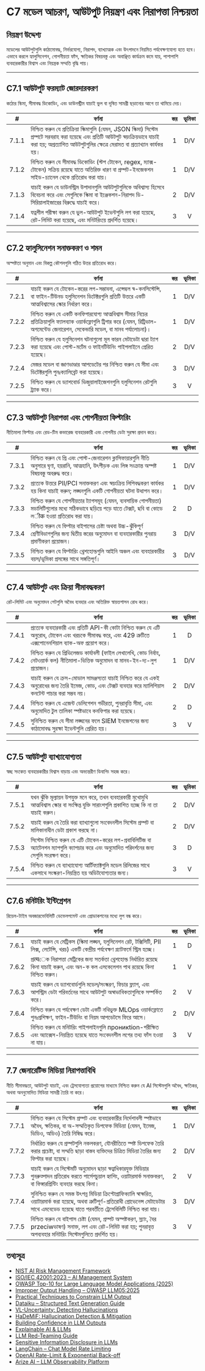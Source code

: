 # C7 মডেল আচরণ, আউটপুট নিয়ন্ত্রণ এবং নিরাপত্তা নিশ্চয়তা

## নিয়ন্ত্রণ উদ্দেশ্য

মডেলের আউটপুটগুলি কাঠামোবদ্ধ, নির্ভরযোগ্য, নিরাপদ, ব্যাখ্যাত্মক এবং উৎপাদনে নিয়মিত পর্যবেক্ষণযোগ্য হতে হবে। এভাবে করলে হ্যালুসিনেশন, গোপনীয়তা ফাঁস, ক্ষতিকর বিষয়বস্তু এবং অবাঞ্ছিত কার্যক্রম কমে যায়, পাশাপাশি ব্যবহারকারীর বিশ্বাস এবং নিয়ন্ত্রক সম্মতি বৃদ্ধি পায়।

---

## C7.1 আউটপুট ফরম্যাট জোরদারকরণ

কঠোর স্কিমা, সীমাবদ্ধ ডিকোডিং, এবং ডাউনস্ট্রীম যাচাই ভুল বা দূষিত সামগ্রী ছড়ানোর আগে তা থামিয়ে দেয়।

|   #   | বর্ণনা                                                                                                                                                                                                                 | স্তর | ভূমিকা |
| :---: | ---------------------------------------------------------------------------------------------------------------------------------------------------------------------------------------------------------------------- | :--: | :----: |
| 7.1.1 | নিশ্চিত করুন যে প্রতিক্রিয়া স্কিমাগুলি (যেমন, JSON স্কিমা) সিস্টেম প্রম্পটে সরবরাহ করা হয়েছে এবং প্রতিটি আউটপুট স্বয়ংক্রিয়ভাবে যাচাই করা হয়; অপ্রত্যাশিত আউটপুটগুলির ক্ষেত্রে মেরামত বা প্রত্যাখ্যান কার্যকর হয়। |  1   |  D/V   |
| 7.1.2 | নিশ্চিত করুন যে সীমাবদ্ধ ডিকোডিং (স্টপ টোকেন, regex, ম্যাক্স-টোকেন) সক্রিয় রয়েছে যাতে অতিরিক্ত ধারণ বা প্রম্পট-ইনজেকশন সাইড-চ্যানেল থেকে প্রতিরোধ করা যায়।                                                          |  1   |  D/V   |
| 7.1.3 | যাচাই করুন যে ডাউনস্ট্রিম উপাদানগুলি আউটপুটগুলিকে অবিশ্বাস্য হিসেবে বিবেচনা করে এবং সেগুলিকে স্কিমা বা ইঞ্জেকশন-নিরাপদ ডি-সিরিয়ালাইজারের বিরুদ্ধে যাচাই করে।                                                          |  2   |  D/V   |
| 7.1.4 | যত্নশীল পরীক্ষা করুন যে ভুল-আউটপুট ইভেন্টগুলি লগ করা হয়েছে, রেট-লিমিট করা হয়েছে, এবং মনিটরিংয়ে প্রদর্শিত হয়েছে।                                                                                                    |  3   |   V    |

---

## C7.2 হ্যালুসিনেশন সনাক্তকরণ ও শমন

অস্পষ্টতা অনুমান এবং বিকল্প কৌশলগুলি গঠিত উত্তর প্রতিরোধ করে।

|   #   | বর্ণনা                                                                                                                                                                                       | স্তর | ভূমিকা |
| :---: | -------------------------------------------------------------------------------------------------------------------------------------------------------------------------------------------- | :--: | :----: |
| 7.2.1 | যাচাই করুন যে টোকেন-স্তরের লগ-সম্ভাবনা, এন্সেম্বল স্ব-কনসিস্টেন্সি, বা ফাইন-টিউনড হলুসিনেশন ডিটেক্টরগুলি প্রতিটি উত্তরে একটি আত্মবিশ্বাসের স্কোর নির্ধারণ করে।                               |  1   |  D/V   |
| 7.2.2 | নিশ্চিত করুন যে একটি কনফিগারযোগ্য আত্মবিশ্বাস সীমার নিচের প্রতিক্রিয়াগুলি ফ্যালব্যাক ওয়ার্কফ্লোগুলি ট্রিগার করে (যেমন, রিট্রিভাল-অগমেন্টেড জেনারেশন, সেকেন্ডারি মডেল, বা মানব পর্যালোচনা)। |  1   |  D/V   |
| 7.2.3 | নিশ্চিত করুন যে হলুসিনেশন ঘটনাগুলো মূল কারন মেটাডেটা দ্বারা ট্যাগ করা হয়েছে এবং পোস্ট-মর্টেম ও ফাইনটিউনিং পাইপলাইনে প্রেরিত হয়েছে।                                                         |  2   |  D/V   |
| 7.2.4 | মেজর মডেল বা জ্ঞাণভাণ্ডার আপডেটের পর নিশ্চিত করুন যে সীমা এবং ডিটেক্টরগুলি পুনঃক্যালিব্রেট করা হয়েছে।                                                                                       |  3   |  D/V   |
| 7.2.5 | নিশ্চিত করুন যে ড্যাশবোর্ড ভিজুয়ালাইজেশনগুলি হলুসিনেশন রেটগুলি ট্র্যাক করে।                                                                                                                  |  3   |   V    |

---

## C7.3 আউটপুট নিরাপত্তা এবং গোপনীয়তা ফিল্টারিং

নীতিমালা ফিল্টার এবং রেড-টিম কভারেজ ব্যবহারকারী এবং গোপনীয় ডেটা সুরক্ষা প্রদান করে।

|   #   | বর্ণনা                                                                                                                                                           | স্তর | ভূমিকা |
| :---: | ---------------------------------------------------------------------------------------------------------------------------------------------------------------- | :--: | :----: |
| 7.3.1 | নিশ্চিত করুন যে প্রি এবং পোস্ট-জেনারেশন ক্লাসিফায়ারগুলি নীতি অনুসারে ঘৃণা, হয়রানি, আত্মহানি, উৎপীড়ক এবং লিঙ্গ সংক্রান্ত অস্পষ্ট বিষয়বস্তু অবরুদ্ধ করে।       |  1   |  D/V   |
| 7.3.2 | প্রত্যেক উত্তরে PII/PCI সনাক্তকরণ এবং স্বয়ংক্রিয় লিপিবদ্ধকরণ কার্যকর হয় কিনা যাচাই করুন; লঙ্ঘনগুলি একটি গোপনীয়তা ঘটনা উত্থাপন করে।                           |  1   |  D/V   |
| 7.3.3 | নিশ্চিত করুন যে গোপনীয়তার ট্যাগসমূহ (যেমন, ব্যবসায়িক গোপনীয়তা) মডালিটিগুলোর মধ্যে সঠিকভাবে ছড়িয়ে পড়ে যাতে টেক্সট, ছবি বা কোডে লीक হওয়া প্রতিরোধ করা যায়। |  2   |   D    |
| 7.3.4 | নিশ্চিত করুন যে ফিল্টার বাইপাসের চেষ্টা অথবা উচ্চ-ঝুঁকিপূর্ণ শ্রেণীবিভাগগুলির জন্য দ্বিতীয় স্তরের অনুমোদন বা ব্যবহারকারীর পুনরায় প্রমাণীকরণ প্রয়োজন।          |  3   |  D/V   |
| 7.3.5 | নিশ্চিত করুন যে ফিল্টারিং থ্রেশহোল্ডগুলি আইনি অঞ্চল এবং ব্যবহারকারীর বয়স/ভূমিকা প্রসঙ্গের সাথে সঙ্গতিপূর্ণ।                                                     |  3   |  D/V   |

---

## C7.4 আউটপুট এবং ক্রিয়া সীমাবদ্ধকরণ

রেট-লিমিট এবং অনুমোদন গেটগুলি অবৈধ ব্যবহার এবং অতিরিক্ত স্বায়ত্তশাসন রোধ করে।

|   #   | বর্ণনা                                                                                                                                                        | স্তর | ভূমিকা |
| :---: | ------------------------------------------------------------------------------------------------------------------------------------------------------------- | :--: | :----: |
| 7.4.1 | প্রত্যেক ব্যবহারকারী এবং প্রতিটি API-কী কোটা নিশ্চিত করুন যে এটি অনুরোধ, টোকেন এবং খরচকে সীমাবদ্ধ করে, এবং 429 ত্রুটিতে এক্সপোনেনশিয়াল ব্যাক-অফ প্রয়োগ করে। |  1   |   D    |
| 7.4.2 | নিশ্চিত করুন যে প্রিভিলেজড কার্যাবলী (ফাইল লেখালেখি, কোড নির্বাহ, নেটওয়ার্ক কল) নীতিমালা-ভিত্তিক অনুমোদন বা মানব-ইন-দ্য-লুপ প্রয়োজন।                        |  1   |  D/V   |
| 7.4.3 | যাচাই করুন যে ক্রস-মোডাল সামঞ্জস্যতা যাচাই নিশ্চিত করে যে একই অনুরোধের জন্য তৈরি ইমেজ, কোড, এবং টেক্সট ব্যবহার করে ম্যালিশিয়াস কনটেন্ট পাচার করা সম্ভব নয়।  |  2   |  D/V   |
| 7.4.4 | নিশ্চিত করুন যে এজেন্ট ডেলিগেশন গভীরতা, পুনরাবৃত্তি সীমা, এবং অনুমোদিত টুল তালিকা স্পষ্টভাবে কনফিগার করা হয়েছে।                                              |  2   |   D    |
| 7.4.5 | সুনিশ্চিত করুন যে সীমা লঙ্ঘনের ফলে SIEM ইনজেশনের জন্য কাঠামোবদ্ধ সুরক্ষা ইভেন্টগুলি প্রেরিত হয়।                                                              |  3   |   V    |

---

## C7.5 আউটপুট ব্যাখ্যাযোগ্যতা

স্বচ্ছ সংকেত ব্যবহারকারীর বিশ্বাস বাড়ায় এবং অভ্যন্তরীণ ডিবাগিং সহজ করে।

|   #   | বর্ণনা                                                                                                                                             | স্তর | ভূমিকা |
| :---: | -------------------------------------------------------------------------------------------------------------------------------------------------- | :--: | :----: |
| 7.5.1 | যখন ঝুঁকি মূল্যায়ন উপযুক্ত মনে করে, তখন ব্যবহারকারী মুখোমুখি আত্মবিশ্বাস স্কোর বা সংক্ষিপ্ত যুক্তি সারাংশগুলি প্রকাশিত হচ্ছে কি না তা যাচাই করুন। |  2   |  D/V   |
| 7.5.2 | যাচাই করুন যে তৈরি করা ব্যাখ্যাগুলো সংবেদনশীল সিস্টেম প্রম্পট বা মালিকানাধীন ডেটা প্রকাশ করছে না।                                                  |  2   |  D/V   |
| 7.5.3 | সিস্টেম নিশ্চিত করুন যে এটি টোকেন-স্তরের লগ-প্রবাবিলিটিজ বা অ্যাটেনশন ম্যাপগুলি ক্যাপচার করে এবং অনুমোদিত পরিদর্শনের জন্য সেগুলি সংরক্ষণ করে।      |  3   |   D    |
| 7.5.4 | নিশ্চিত করুন যে ব্যাখ্যাযোগ্য আর্টিফ্যাক্টগুলি মডেল রিলিজের সাথে একসাথে সংস্করণ-নিয়ন্ত্রিত হয় অডিটযোগ্যতার জন্য।                                 |  3   |   V    |

---

## C7.6 মনিটরিং ইন্টিগ্রেশন

রিয়েল-টাইম অবজারভেবিলিটি ডেভেলপমেন্ট এবং প্রোডাকশনের মধ্যে লুপ বন্ধ করে।

|   #   | বর্ণনা                                                                                                                                           | স্তর | ভূমিকা |
| :---: | ------------------------------------------------------------------------------------------------------------------------------------------------ | :--: | :----: |
| 7.6.1 | যাচাই করুন যে মেট্রিকস (স্কিমা লঙ্ঘন, হলুসিনেশন রেট, টক্সিসিটি, PII লিক্স, লেটেন্সি, খরচ) একটি কেন্দ্রীয় পর্যবেক্ষণ প্ল্যাটফর্মে স্ট্রিম হচ্ছে। |  1   |   D    |
| 7.6.2 | প্রत्यেক নিরাপত্তা মেট্রিকের জন্য সতর্কতা থ্রেশহোল্ড নির্ধারিত রয়েছে কিনা যাচাই করুন, এবং অন-ক কল এসকেলেশন পাথ রয়েছে কিনা নিশ্চিত করুন।        |  1   |   V    |
| 7.6.3 | যাচাই করুন যে ড্যাশবোর্ডগুলি মডেল/সংস্করণ, ফিচার ফ্ল্যাগ, এবং আপস্ট্রিম ডেটা পরিবর্তনের সাথে আউটপুট অস্বাভাবিকতাগুলিকে সম্পর্কিত করে।            |  2   |   V    |
| 7.6.4 | নিশ্চিত করুন যে পর্যবেক্ষণ ডেটা একটি নথিভুক্ত MLOps ওয়ার্কফ্লোতে পুনঃপ্রশিক্ষণ, ফাইন-টিউনিং বা নিয়ম আপডেটসে ফিরে আসে।                          |  2   |  D/V   |
| 7.6.5 | নিশ্চিত করুন যে মনিটরিং পাইপলাইনগুলি проникtion-পরীক্ষিত এবং অ্যাক্সেস-নিয়ন্ত্রিত হয়েছে যাতে সংবেদনশীল লগের তথ্য ফাঁস হওয়া না যায়।           |  3   |   V    |

---

## 7.7 জেনারেটিভ মিডিয়া নিরাপত্তাবিধি

নীতি সীমাবদ্ধতা, আউটপুট যাচাই, এবং ট্রেসযোগ্যতা প্রয়োগের মাধ্যমে নিশ্চিত করুন যে AI সিস্টেমগুলি অবৈধ, ক্ষতিকর, অথবা অননুমোদিত মিডিয়া সামগ্রী তৈরি না করে।

|   #   | বর্ণনা                                                                                                                                                                                                              | স্তর | ভূমিকা |
| :---: | ------------------------------------------------------------------------------------------------------------------------------------------------------------------------------------------------------------------- | :--: | :----: |
| 7.7.1 | নিশ্চিত করুন যে সিস্টেম প্রম্পট এবং ব্যবহারকারীর নির্দেশাবলী স্পষ্টভাবে অবৈধ, ক্ষতিকর, বা অ-সম্মতিকৃত ডিপফেক মিডিয়া (যেমন, ইমেজ, ভিডিও, অডিও) তৈরি নিষিদ্ধ করে।                                                    |  1   |  D/V   |
| 7.7.2 | নির্ধারিত করুন যে প্রম্পটগুলি নকলকরণ, যৌনরীতিতে স্পষ্ট ডিপফেক তৈরি করার প্রচেষ্টা, বা সম্মতি ছাড়া বাস্তব ব্যক্তিদের চিত্রিত মিডিয়া তৈরির জন্য ফিল্টার করা হয়েছে।                                                 |  2   |  D/V   |
| 7.7.3 | যাচাই করুন যে সিস্টেমটি অনুমোদন ছাড়া স্বত্বাধিকারযুক্ত মিডিয়ার পুনরুত্পাদন প্রতিরোধ করতে পার্সেপচুয়াল হ্যাশিং, ওয়াটারমার্ক সনাক্তকরণ, বা ফিঙ্গারপ্রিন্টিং ব্যবহার করছে কিনা।                                    |  2   |   V    |
| 7.7.4 | সুনিশ্চিত করুন যে সমস্ত উৎপন্ন মিডিয়া ক্রিপ্টোগ্রাফিক্যালি স্বাক্ষরিত, ওয়াটারমার্ক করা হয়েছে, অথবা ত্রুটিপূর্ণ-প্রতিরোধী প্রোভেনেন্স মেটাডেটার সাথে এমবেডেড হয়েছে যাতে পরবর্তীতে ট্রেসেবিলিটি নিশ্চিত করা যায়। |  3   |  D/V   |
| 7.7.5 | নিশ্চিত করুন যে বাইপাস চেষ্টা (যেমন, প্রম্পট অস্পষ্টকরণ, স্ল্যাং, বৈর przeciwভাষণ) সনাক্ত, লগ এবং রেট-লিমিট করা হয়; পুনরাবৃত্ত অপব্যবহার মনিটরিং সিস্টেমগুলিতে প্রদর্শিত হয়।                                      |  3   |   V    |

## তথ্যসূত্র

* [NIST AI Risk Management Framework](https://www.nist.gov/itl/ai-risk-management-framework)
* [ISO/IEC 42001:2023 – AI Management System](https://www.iso.org/obp/ui/en/)
* [OWASP Top-10 for Large Language Model Applications (2025)](https://owasp.org/www-project-top-10-for-large-language-model-applications/)
* [Improper Output Handling – OWASP LLM05:2025](https://genai.owasp.org/llmrisk/llm052025-improper-output-handling/)
* [Practical Techniques to Constrain LLM Output](https://mychen76.medium.com/practical-techniques-to-constraint-llm-output-in-json-format-e3e72396c670)
* [Dataiku – Structured Text Generation Guide](https://blog.dataiku.com/your-guide-to-structured-text-generation)
* [VL-Uncertainty: Detecting Hallucinations](https://arxiv.org/abs/2411.11919)
* [HaDeMiF: Hallucination Detection & Mitigation](https://openreview.net/forum?id=VwOYxPScxB)
* [Building Confidence in LLM Outputs](https://www.alkymi.io/data-science-room/building-confidence-in-llm-outputs)
* [Explainable AI & LLMs](https://duncsand.medium.com/explainable-ai-140912d31b3b)
* [LLM Red-Teaming Guide](https://www.confident-ai.com/blog/red-teaming-llms-a-step-by-step-guide)
* [Sensitive Information Disclosure in LLMs](https://virtualcyberlabs.com/llm-sensitive-information-disclosure/)
* [LangChain – Chat Model Rate Limiting](https://python.langchain.com/docs/how_to/chat_model_rate_limiting/)
* [OpenAI Rate-Limit & Exponential Back-off](https://hackernoon.com/openais-rate-limit-a-guide-to-exponential-backoff-for-llm-evaluation)
* [Arize AI – LLM Observability Platform](https://arize.com/)


